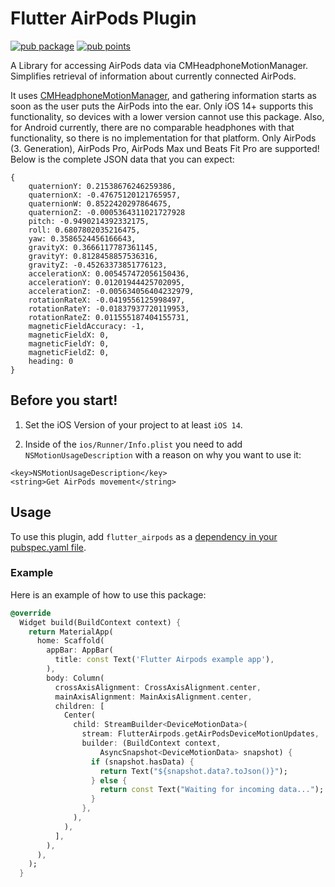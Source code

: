 # Flutter AirPods Plugin

[![pub package](https://img.shields.io/pub/v/flutter_airpods.svg)](https://pub.dev/packages/flutter_airpods)
[![pub points](https://img.shields.io/pub/points/flutter_airpods?color=2E8B57&label=pub%20points)](https://pub.dev/packages/flutter_airpods/score)

A Library for accessing AirPods data via CMHeadphoneMotionManager. Simplifies retrieval of information about currently connected AirPods.

It uses [CMHeadphoneMotionManager](https://developer.apple.com/documentation/coremotion/cmheadphonemotionmanager), and gathering information starts as soon as the user puts the AirPods into
the ear. Only iOS 14+ supports this functionality, so devices with a lower
version cannot use this package. Also, for Android currently, there are no comparable headphones
with that functionality, so there is no implementation for that platform.
Only AirPods (3. Generation), AirPods Pro, AirPods Max und Beats Fit Pro are supported!
Below is the complete JSON data that you can expect:

```
{
    quaternionY: 0.21538676246259386,
    quaternionX: -0.47675120121765957,
    quaternionW: 0.8522420297864675,
    quaternionZ: -0.0005364311021727928
    pitch: -0.9490214392332175,
    roll: 0.6807802035216475,
    yaw: 0.3586524456166643,
    gravityX: 0.3666117787361145,
    gravityY: 0.8128458857536316,
    gravityZ: -0.45263373851776123,
    accelerationX: 0.005457472056150436,
    accelerationY: 0.01201944425702095,
    accelerationZ: -0.005634056404232979,
    rotationRateX: -0.0419556125998497,
    rotationRateY: -0.01837937720119953,
    rotationRateZ: 0.011555187404155731,
    magneticFieldAccuracy: -1,
    magneticFieldX: 0,
    magneticFieldY: 0,
    magneticFieldZ: 0,
    heading: 0
}
```

## Before you start!

1. Set the iOS Version of your project to at least `iOS 14`.

2. Inside of the `ios/Runner/Info.plist` you need to add `NSMotionUsageDescription` with a reason on why you want to use it:

```
<key>NSMotionUsageDescription</key>
<string>Get AirPods movement</string>
```

## Usage

To use this plugin, add `flutter_airpods` as a [dependency in your pubspec.yaml file](https://flutter.dev/docs/development/platform-integration/platform-channels).

### Example

Here is an example of how to use this package:

```dart
@override
  Widget build(BuildContext context) {
    return MaterialApp(
      home: Scaffold(
        appBar: AppBar(
          title: const Text('Flutter Airpods example app'),
        ),
        body: Column(
          crossAxisAlignment: CrossAxisAlignment.center,
          mainAxisAlignment: MainAxisAlignment.center,
          children: [
            Center(
              child: StreamBuilder<DeviceMotionData>(
                stream: FlutterAirpods.getAirPodsDeviceMotionUpdates,
                builder: (BuildContext context,
                    AsyncSnapshot<DeviceMotionData> snapshot) {
                  if (snapshot.hasData) {
                    return Text("${snapshot.data?.toJson()}");
                  } else {
                    return const Text("Waiting for incoming data...");
                  }
                },
              ),
            ),
          ],
        ),
      ),
    );
  }
```

